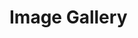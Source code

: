 # Image Gallery

<img src="bayard-wu-fighting-harpies.png" alt=""/>
<img src="character.png" alt=""/>
<img src="city-streets-art.png" alt=""/>
<img src="cliffside-town.png" alt=""/>
<img src="downed-xwing-jungle.png" alt=""/>
<img src="downed-xwing.png" alt=""/>
<img src="dragon-knight.png" alt=""/>
<img src="endless-slumber.png" alt=""/>
<img src="female-knight-art.png" alt=""/>
<img src="fields-art.png" alt=""/>
<img src="forest-art.png" alt=""/>
<img src="harbor-art.png" alt=""/>
<img src="house-art.png" alt=""/>
<img src="japanese-bridge-art-2.png" alt=""/>
<img src="japanese-bridge-art.png" alt=""/>
<img src="knight-ish-image.png" alt=""/>
<img src="knight-ruins-art.png" alt=""/>
<img src="kraken-knight.png" alt=""/>
<img src="library.png" alt=""/>
<img src="medieval-town-art.png" alt=""/>
<img src="miku-teto.png" alt=""/>
<img src="peaceful-village-art.png" alt=""/>
<img src="pier-art.png" alt=""/>
<img src="pixel-forest-city.png" alt=""/>
<img src="pixel-night-sky.png" alt=""/>
<img src="pixel-waterfall.png" alt=""/>
<img src="riflewoman.png" alt=""/>
<img src="robot-overlord.png" alt=""/>
<img src="sea-of-the-damned.png" alt=""/>
<img src="shae-vizla.png" alt=""/>
<img src="snowy-forest-art.png" alt=""/>
<img src="space-library.png" alt=""/>
<img src="space-station.png" alt=""/>
<img src="temple-crystal.png" alt=""/>
<img src="train-near-ruins-art.png" alt=""/>
<img src="woman-art-christian.png" alt=""/>
<img src="woman.png" alt=""/>

